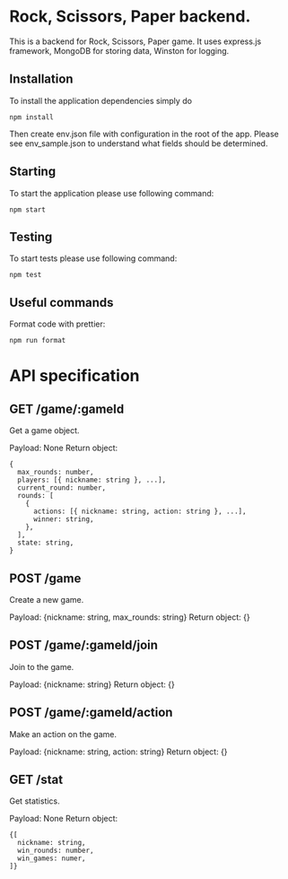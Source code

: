 # Rock, Scissors, Paper backend.

This is a backend for Rock, Scissors, Paper game.
It uses express.js framework, MongoDB for storing data, Winston for logging.

## Installation

To install the application dependencies simply do

```
npm install
```

Then create env.json file with configuration in the root of the app. Please see env_sample.json to understand what fields should be determined.

## Starting

To start the application please use following command:

```
npm start
```

## Testing

To start tests please use following command:

```
npm test
```

## Useful commands

Format code with prettier:

```
npm run format
```

# API specification

## GET /game/:gameId

Get a game object.

Payload: None
Return object:

```
{
  max_rounds: number,
  players: [{ nickname: string }, ...],
  current_round: number,
  rounds: [
    {
      actions: [{ nickname: string, action: string }, ...],
      winner: string,
    },
  ],
  state: string,
}
```

## POST /game

Create a new game.

Payload: {nickname: string, max_rounds: string}
Return object: {}

## POST /game/:gameId/join

Join to the game.

Payload: {nickname: string}
Return object: {}

## POST /game/:gameId/action

Make an action on the game.

Payload: {nickname: string, action: string}
Return object: {}

## GET /stat

Get statistics.

Payload: None
Return object:

```
{[
  nickname: string,
  win_rounds: number,
  win_games: numer,
]}
```
